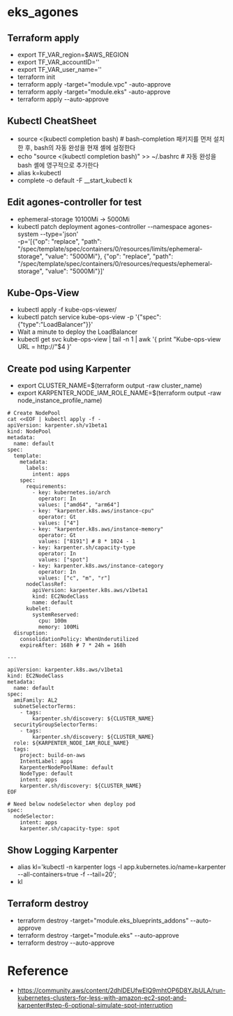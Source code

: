 # eks_agones

## Terraform apply
- export TF_VAR_region=$AWS_REGION
- export TF_VAR_accountID=''
- export TF_VAR_user_name=''
- terraform init
- terraform apply -target="module.vpc" -auto-approve
- terraform apply -target="module.eks" -auto-approve
- terraform apply --auto-approve

## Kubectl CheatSheet
- source <(kubectl completion bash) # bash-completion 패키지를 먼저 설치한 후, bash의 자동 완성을 현재 셸에 설정한다
- echo "source <(kubectl completion bash)" >> ~/.bashrc # 자동 완성을 bash 셸에 영구적으로 추가한다
- alias k=kubectl
- complete -o default -F __start_kubectl k

## Edit agones-controller for test
- ephemeral-storage 10100Mi -> 5000Mi
- kubectl patch deployment agones-controller --namespace agones-system --type='json' \
  -p='[{"op": "replace", "path": "/spec/template/spec/containers/0/resources/limits/ephemeral-storage", "value": "5000Mi"},
        {"op": "replace", "path": "/spec/template/spec/containers/0/resources/requests/ephemeral-storage", "value": "5000Mi"}]'

## Kube-Ops-View
- kubectl apply -f kube-ops-viewer/
- kubectl patch service kube-ops-view -p '{"spec":{"type":"LoadBalancer"}}'
- Wait a minute to deploy the LoadBalancer
- kubectl get svc kube-ops-view | tail -n 1 | awk '{ print "Kube-ops-view URL = http://"$4 }'

## Create pod using Karpenter 
- export CLUSTER_NAME=$(terraform output -raw cluster_name)
- export KARPENTER_NODE_IAM_ROLE_NAME=$(terraform output -raw node_instance_profile_name)

```
# Create NodePool
cat <<EOF | kubectl apply -f -
apiVersion: karpenter.sh/v1beta1
kind: NodePool
metadata:
  name: default 
spec:  
  template:
    metadata:
      labels:
        intent: apps
    spec:
      requirements:
        - key: kubernetes.io/arch
          operator: In
          values: ["amd64", "arm64"]
        - key: "karpenter.k8s.aws/instance-cpu"
          operator: Gt
          values: ["4"]
        - key: "karpenter.k8s.aws/instance-memory"
          operator: Gt
          values: ["8191"] # 8 * 1024 - 1
        - key: karpenter.sh/capacity-type
          operator: In
          values: ["spot"]
        - key: karpenter.k8s.aws/instance-category
          operator: In
          values: ["c", "m", "r"]
      nodeClassRef:
        apiVersion: karpenter.k8s.aws/v1beta1
        kind: EC2NodeClass
        name: default
      kubelet:
        systemReserved:
          cpu: 100m
          memory: 100Mi
  disruption:
    consolidationPolicy: WhenUnderutilized
    expireAfter: 168h # 7 * 24h = 168h
  
---   

apiVersion: karpenter.k8s.aws/v1beta1
kind: EC2NodeClass
metadata:
  name: default
spec:
  amiFamily: AL2
  subnetSelectorTerms:          
    - tags:
        karpenter.sh/discovery: ${CLUSTER_NAME}
  securityGroupSelectorTerms:
    - tags:
        karpenter.sh/discovery: ${CLUSTER_NAME}
  role: ${KARPENTER_NODE_IAM_ROLE_NAME}
  tags:
    project: build-on-aws
    IntentLabel: apps
    KarpenterNodePoolName: default
    NodeType: default
    intent: apps
    karpenter.sh/discovery: ${CLUSTER_NAME}
EOF
```
```
# Need below nodeSelector when deploy pod
spec:
  nodeSelector:
    intent: apps
    karpenter.sh/capacity-type: spot
```

## Show Logging Karpenter
- alias kl='kubectl -n karpenter logs -l app.kubernetes.io/name=karpenter --all-containers=true -f --tail=20';
- kl

## Terraform destroy
- terraform destroy -target="module.eks_blueprints_addons" --auto-approve
- terraform destroy -target="module.eks" --auto-approve
- terraform destroy --auto-approve

# Reference
- https://community.aws/content/2dhlDEUfwElQ9mhtOP6D8YJbULA/run-kubernetes-clusters-for-less-with-amazon-ec2-spot-and-karpenter#step-6-optional-simulate-spot-interruption
